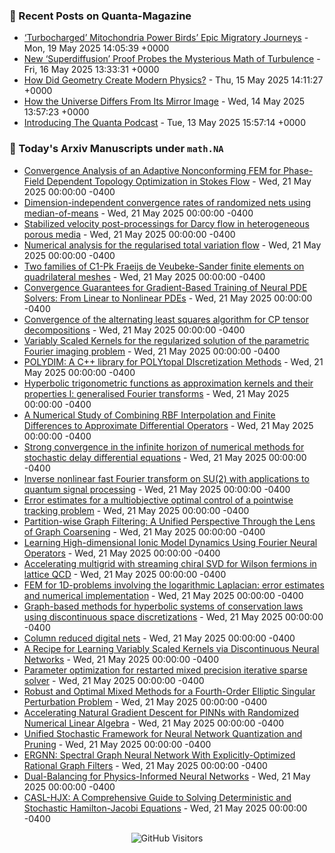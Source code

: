 ### 📝 Recent Posts on Quanta-Magazine
<!-- quanta starts -->
* <a href="https://www.quantamagazine.org/turbocharged-mitochondria-power-birds-epic-migratory-journeys-20250519/">‘Turbocharged’ Mitochondria Power Birds’ Epic Migratory Journeys</a> - Mon, 19 May 2025 14:05:39 +0000
* <a href="https://www.quantamagazine.org/new-superdiffusion-proof-probes-the-mysterious-math-of-turbulence-20250516/">New ‘Superdiffusion’ Proof Probes the Mysterious Math of Turbulence</a> - Fri, 16 May 2025 13:33:31 +0000
* <a href="https://www.quantamagazine.org/how-did-geometry-create-modern-physics-20250515/">How Did Geometry Create Modern Physics?</a> - Thu, 15 May 2025 14:11:27 +0000
* <a href="https://www.quantamagazine.org/how-the-universe-differs-from-its-mirror-image-20250514/">How the Universe Differs From Its Mirror Image</a> - Wed, 14 May 2025 13:57:23 +0000
* <a href="https://www.quantamagazine.org/introducing-the-quanta-podcast-20250513/">Introducing The Quanta Podcast</a> - Tue, 13 May 2025 15:57:14 +0000
<!-- quanta ends -->


### 📝 Today's Arxiv Manuscripts under ``math.NA``
<!-- arxiv-math-na starts -->
* <a href="https://arxiv.org/abs/2505.13776">Convergence Analysis of an Adaptive Nonconforming FEM for Phase-Field Dependent Topology Optimization in Stokes Flow</a> - Wed, 21 May 2025 00:00:00 -0400
* <a href="https://arxiv.org/abs/2505.13815">Dimension-independent convergence rates of randomized nets using median-of-means</a> - Wed, 21 May 2025 00:00:00 -0400
* <a href="https://arxiv.org/abs/2505.13924">Stabilized velocity post-processings for Darcy flow in heterogeneous porous media</a> - Wed, 21 May 2025 00:00:00 -0400
* <a href="https://arxiv.org/abs/2505.13929">Numerical analysis for the regularised total variation flow</a> - Wed, 21 May 2025 00:00:00 -0400
* <a href="https://arxiv.org/abs/2505.13968">Two families of C1-Pk Fraeijs de Veubeke-Sander finite elements on quadrilateral meshes</a> - Wed, 21 May 2025 00:00:00 -0400
* <a href="https://arxiv.org/abs/2505.14002">Convergence Guarantees for Gradient-Based Training of Neural PDE Solvers: From Linear to Nonlinear PDEs</a> - Wed, 21 May 2025 00:00:00 -0400
* <a href="https://arxiv.org/abs/2505.14037">Convergence of the alternating least squares algorithm for CP tensor decompositions</a> - Wed, 21 May 2025 00:00:00 -0400
* <a href="https://arxiv.org/abs/2505.14060">Variably Scaled Kernels for the regularized solution of the parametric Fourier imaging problem</a> - Wed, 21 May 2025 00:00:00 -0400
* <a href="https://arxiv.org/abs/2505.14063">POLYDIM: A C++ library for POLYtopal DIscretization Methods</a> - Wed, 21 May 2025 00:00:00 -0400
* <a href="https://arxiv.org/abs/2505.14086">Hyperbolic trigonometric functions as approximation kernels and their properties I: generalised Fourier transforms</a> - Wed, 21 May 2025 00:00:00 -0400
* <a href="https://arxiv.org/abs/2505.14232">A Numerical Study of Combining RBF Interpolation and Finite Differences to Approximate Differential Operators</a> - Wed, 21 May 2025 00:00:00 -0400
* <a href="https://arxiv.org/abs/2505.14262">Strong convergence in the infinite horizon of numerical methods for stochastic delay differential equations</a> - Wed, 21 May 2025 00:00:00 -0400
* <a href="https://arxiv.org/abs/2505.12615">Inverse nonlinear fast Fourier transform on SU(2) with applications to quantum signal processing</a> - Wed, 21 May 2025 00:00:00 -0400
* <a href="https://arxiv.org/abs/2505.13743">Error estimates for a multiobjective optimal control of a pointwise tracking problem</a> - Wed, 21 May 2025 00:00:00 -0400
* <a href="https://arxiv.org/abs/2505.14033">Partition-wise Graph Filtering: A Unified Perspective Through the Lens of Graph Coarsening</a> - Wed, 21 May 2025 00:00:00 -0400
* <a href="https://arxiv.org/abs/2505.14039">Learning High-dimensional Ionic Model Dynamics Using Fourier Neural Operators</a> - Wed, 21 May 2025 00:00:00 -0400
* <a href="https://arxiv.org/abs/2505.14399">Accelerating multigrid with streaming chiral SVD for Wilson fermions in lattice QCD</a> - Wed, 21 May 2025 00:00:00 -0400
* <a href="https://arxiv.org/abs/2311.13079">FEM for 1D-problems involving the logarithmic Laplacian: error estimates and numerical implementation</a> - Wed, 21 May 2025 00:00:00 -0400
* <a href="https://arxiv.org/abs/2402.04514">Graph-based methods for hyperbolic systems of conservation laws using discontinuous space discretizations</a> - Wed, 21 May 2025 00:00:00 -0400
* <a href="https://arxiv.org/abs/2406.10850">Column reduced digital nets</a> - Wed, 21 May 2025 00:00:00 -0400
* <a href="https://arxiv.org/abs/2407.10651">A Recipe for Learning Variably Scaled Kernels via Discontinuous Neural Networks</a> - Wed, 21 May 2025 00:00:00 -0400
* <a href="https://arxiv.org/abs/2412.08059">Parameter optimization for restarted mixed precision iterative sparse solver</a> - Wed, 21 May 2025 00:00:00 -0400
* <a href="https://arxiv.org/abs/2501.12137">Robust and Optimal Mixed Methods for a Fourth-Order Elliptic Singular Perturbation Problem</a> - Wed, 21 May 2025 00:00:00 -0400
* <a href="https://arxiv.org/abs/2505.11638">Accelerating Natural Gradient Descent for PINNs with Randomized Numerical Linear Algebra</a> - Wed, 21 May 2025 00:00:00 -0400
* <a href="https://arxiv.org/abs/2412.18184">Unified Stochastic Framework for Neural Network Quantization and Pruning</a> - Wed, 21 May 2025 00:00:00 -0400
* <a href="https://arxiv.org/abs/2412.19106">ERGNN: Spectral Graph Neural Network With Explicitly-Optimized Rational Graph Filters</a> - Wed, 21 May 2025 00:00:00 -0400
* <a href="https://arxiv.org/abs/2505.11117">Dual-Balancing for Physics-Informed Neural Networks</a> - Wed, 21 May 2025 00:00:00 -0400
* <a href="https://arxiv.org/abs/2505.11527">CASL-HJX: A Comprehensive Guide to Solving Deterministic and Stochastic Hamilton-Jacobi Equations</a> - Wed, 21 May 2025 00:00:00 -0400
<!-- arxiv-math-na ends -->

<div align="center">
  
![GitHub Visitors](https://api.visitorbadge.io/api/visitors?path=https%3A%2F%2Fgithub.com%2Flowrank&label=profile%20views&labelColor=%231e1e2e&countColor=%23cba6f7)



</div>
